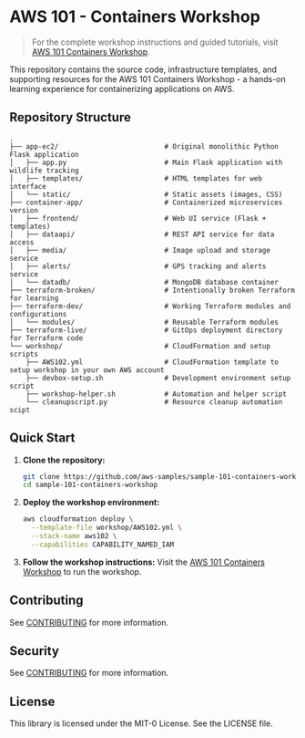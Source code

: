 # AWS 101 - Containers Workshop

> For the complete workshop instructions and guided tutorials, visit [AWS 101 Containers Workshop](https://catalog.us-east-1.prod.workshops.aws/workshops/52e6d7a4-b24a-43cc-90cc-82920d6988f0/en-US).

This repository contains the source code, infrastructure templates, and supporting resources for the AWS 101 Containers Workshop - a hands-on learning experience for containerizing applications on AWS.

## Repository Structure

```
.
├── app-ec2/                          # Original monolithic Python Flask application
│   ├── app.py                        # Main Flask application with wildlife tracking
│   ├── templates/                    # HTML templates for web interface
│   └── static/                       # Static assets (images, CSS)
├── container-app/                    # Containerized microservices version
│   ├── frontend/                     # Web UI service (Flask + templates)
│   ├── dataapi/                      # REST API service for data access
│   ├── media/                        # Image upload and storage service
│   ├── alerts/                       # GPS tracking and alerts service
│   └── datadb/                       # MongoDB database container
├── terraform-broken/                 # Intentionally broken Terraform for learning
├── terraform-dev/                    # Working Terraform modules and configurations
│   └── modules/                      # Reusable Terraform modules
├── terraform-live/                   # GitOps deployment directory for Terraform code
└── workshop/                         # CloudFormation and setup scripts
    ├── AWS102.yml                    # CloudFormation template to setup workshop in your own AWS account
    ├── devbox-setup.sh               # Development environment setup script
    ├── workshop-helper.sh            # Automation and helper script
    └── cleanupscript.py              # Resource cleanup automation scipt
```

## Quick Start

1. **Clone the repository:**
   ```bash
   git clone https://github.com/aws-samples/sample-101-containers-workshop.git
   cd sample-101-containers-workshop
   ```

2. **Deploy the workshop environment:**
   ```bash
   aws cloudformation deploy \
     --template-file workshop/AWS102.yml \
     --stack-name aws102 \
     --capabilities CAPABILITY_NAMED_IAM
   ```

3. **Follow the workshop instructions:**
   Visit the [AWS 101 Containers Workshop](https://catalog.workshops.aws/aws102/en-US) to run the workshop.

## Contributing

See [CONTRIBUTING](CONTRIBUTING.md) for more information.

## Security

See [CONTRIBUTING](CONTRIBUTING.md#security-issue-notifications) for more information.

## License

This library is licensed under the MIT-0 License. See the LICENSE file.
